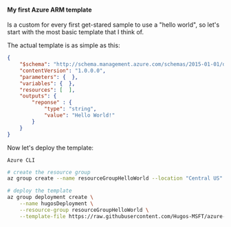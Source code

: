 #### My first Azure ARM template

Is a custom for every first get-stared sample to use a "hello world", so let's start with the most basic template that I think of.

The actual template is as simple as this:

```json
{
    "$schema": "http://schema.management.azure.com/schemas/2015-01-01/deploymentTemplate.json#",
    "contentVersion": "1.0.0.0",
    "parameters": {  },
    "variables": {  },
    "resources": [  ],
    "outputs": {  
        "reponse" : {
            "type": "string",
            "value": "Hello World!"
        }
    }
}
```



Now let's deploy the template:

`Azure CLI`
```bash
# create the resource group
az group create --name resourceGroupHelloWorld --location "Central US"

# deploy the template
az group deployment create \
    --name hugosDeployment \
    --resource-group resourceGroupHelloWorld \
    --template-file https://raw.githubusercontent.com/Hugos-MSFT/azure-arm-templates/master/Samples/get-started/helloWorldTemplate.json \
```
